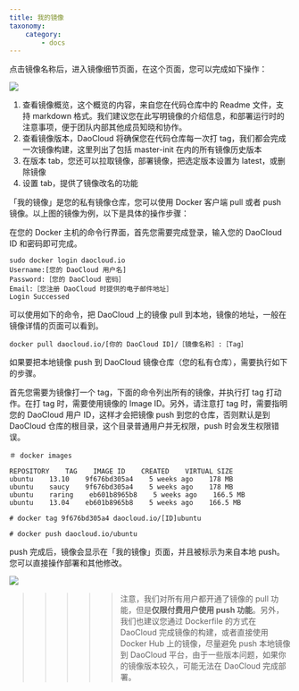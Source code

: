 ```yaml
---
title: 我的镜像
taxonomy:
    category:
        - docs
---
```


点击镜像名称后，进入镜像细节页面，在这个页面，您可以完成如下操作：

![](DashboardDaoCloud1.png)

1. 查看镜像概览，这个概览的内容，来自您在代码仓库中的 Readme 文件，支持 markdown 格式。我们建议您在此写明镜像的介绍信息，和部署运行时的注意事项，便于团队内部其他成员知晓和协作。
2. 查看镜像版本，DaoCloud 将确保您在代码仓库每一次打 tag，我们都会完成一次镜像构建，这里列出了包括 master-init 在内的所有镜像历史版本
3. 在版本 tab，您还可以拉取镜像，部署镜像，把选定版本设置为 latest，或删除镜像
4. 设置 tab，提供了镜像改名的功能

「我的镜像」是您的私有镜像仓库，您可以使用 Docker 客户端 pull 或者 push 镜像。以上图的镜像为例，以下是具体的操作步骤：

在您的 Docker 主机的命令行界面，首先您需要完成登录，输入您的 DaoCloud ID 和密码即可完成。

```
sudo docker login daocloud.io
Username:[您的 DaoCloud 用户名]
Password:［您的 DaoCloud 密码］
Email:［您注册 DaoCloud 时提供的电子邮件地址］
Login Successed

```

可以使用如下的命令，把 DaoCloud 上的镜像 pull 到本地，镜像的地址，一般在镜像详情的页面可以看到。

```
docker pull daocloud.io/[你的 DaoCloud ID]/［镜像名称］:［Tag］  
```

如果要把本地镜像 push 到 DaoCloud 镜像仓库（您的私有仓库），需要执行如下的步骤。

首先您需要为镜像打一个 tag，下面的命令列出所有的镜像，并执行打 tag 打动作。在打 tag 时，需要使用镜像的 Image ID。另外，请注意打 tag 时，需要指明您的 DaoCloud 用户 ID，这样才会把镜像 push 到您的仓库，否则默认是到 DaoCloud 仓库的根目录，这个目录普通用户并无权限，push 时会发生权限错误。

```shell
＃ docker images

REPOSITORY    TAG    IMAGE ID    CREATED    VIRTUAL SIZE
ubuntu    13.10    9f676bd305a4    5 weeks ago    178 MB
ubuntu    saucy    9f676bd305a4    5 weeks ago    178 MB
ubuntu    raring    eb601b8965b8    5 weeks ago    166.5 MB
ubuntu    13.04    eb601b8965b8    5 weeks ago    166.5 MB

# docker tag 9f676bd305a4 daocloud.io/[ID]ubuntu

# docker push daocloud.io/ubuntu
```

push 完成后，镜像会显示在「我的镜像」页面，并且被标示为来自本地 push。您可以直接操作部署和其他修改。

![](push.png)

>>>>> 注意，我们对所有用户都开通了镜像的 pull 功能，但是**仅限付费用户使用 push 功能**。另外，我们也建议您通过 Dockerfile 的方式在 DaoCloud 完成镜像的构建，或者直接使用 Docker Hub 上的镜像，尽量避免 push 本地镜像到 DaoCloud 平台，由于一些版本问题，如果你的镜像版本较久，可能无法在 DaoCloud 完成部署。